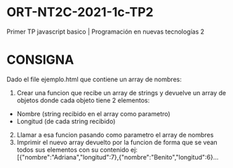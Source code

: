 # ORT-NT2C-2021-1c-TP2

Primer TP javascript basico | Programación en nuevas tecnologías 2

# CONSIGNA

Dado el file ejemplo.html que contiene un array de nombres:

1) Crear una funcion que recibe un array de strings y devuelve un array de objetos donde cada objeto tiene 2 elementos:
  - Nombre  (string recibido en el array como parametro)
  - Longitud (de cada string recibido)

2) Llamar a esa funcion pasando como parametro el array de nombres
3) Imprimir el nuevo array devuelto por la funcion de forma que se vean todos sus elementos con su contenido
ej:
  [{"nombre":"Adriana","longitud":7},{"nombre":"Benito","longitud":6}...
  
  

